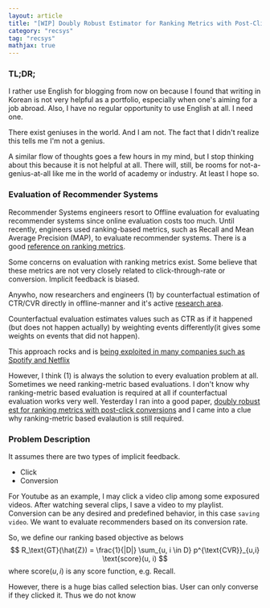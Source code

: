 ```yaml
---
layout: article
title: "[WIP] Doubly Robust Estimator for Ranking Metrics with Post-Click Conversions."
category: "recsys"
tag: "recsys"
mathjax: true
---
```




### TL;DR;

I rather use English for blogging from now on because I found that writing in Korean is not very helpful as a portfolio, especially when one's aiming for a job abroad. Also, I have no regular opportunity to use English at all. I need one.



There exist geniuses in the world. And I am not. The fact that I didn't realize this tells me I'm not a genius.

A similar flow of thoughts goes a few hours in my mind, but I stop thinking about this because it is not helpful at all. There will, still, be rooms for not-a-genius-at-all like me in the world of academy or industry. At least I hope so.



### Evaluation of Recommender Systems
Recommender Systems engineers resort to Offline evaluation for evaluating recommender systems since online evaluation costs too much. Until recently, engineers used ranking-based metrics, such as Recall and Mean Average Precision (MAP), to evaluate recommender systems. There is a good [reference on ranking metrics](https://medium.com/swlh/rank-aware-recsys-evaluation-metrics-5191bba16832).

Some concerns on evaluation with ranking metrics exist.
Some believe that these metrics are not very closely related to click-through-rate or conversion.
Implicit feedback is biased.

Anywho, now researchers and engineers (1) by counterfactual estimation of CTR/CVR directly in offline-manner and it's active [research area](https://github.com/st-tech/zr-obp).

Counterfactual evaluation estimates values such as CTR as if it happened (but does not happen actually) by weighting events differently(it gives some weights on events that did not happen).

This approach rocks and is [being exploited in many companies such as Spotify and Netflix](https://sites.google.com/view/reveal2019/)

However, I think (1)  is always the solution to every evaluation problem at all. Sometimes we need ranking-metric based evaluations. I don't know why ranking-metric based evaluation is required at all if counterfactual evaluation works very well. Yesterday I ran into a good paper, [doubly robust est for ranking metrics with post-click conversions](https://dl.acm.org/doi/abs/10.1145/3383313.3412262) and I came into a clue why ranking-metric based evalaution is still required.

### Problem Description
It assumes there are two types of implicit feedback.

- Click
- Conversion

For Youtube as an example, I may click a video clip among some exposured videos. After watching several clips, I save a video to my playlist. Conversion can be any desired and predefined behavior, in this case `saving video`. We want to evaluate recommenders based on its conversion rate.

So, we define our ranking based objective as belows
$$
	R_\text{GT}(\hat{Z}) = \frac{1}{|D|} \sum_{u, i \in D} p^{\text{CVR}}_{u,i} \text{score}(u, i)
$$ where $\text{score}(u, i)$ is any score function, e.g. Recall.

However, there is a huge bias called selection bias. User can only converse if they clicked it. Thus we do not know
